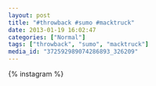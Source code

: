 ```yaml
---
layout: post
title: "#throwback #sumo #macktruck"
date: 2013-01-19 16:02:47
categories: ["Normal"]
tags: ["throwback", "sumo", "macktruck"]
media_id: "372592989074286893_326209"
---
```


{% instagram %}
